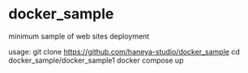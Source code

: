 # docker_sample

minimum sample of web sites deployment

usage:
git clone https://github.com/haneya-studio/docker_sample
cd docker_sample/docker_sample1
docker compose up
